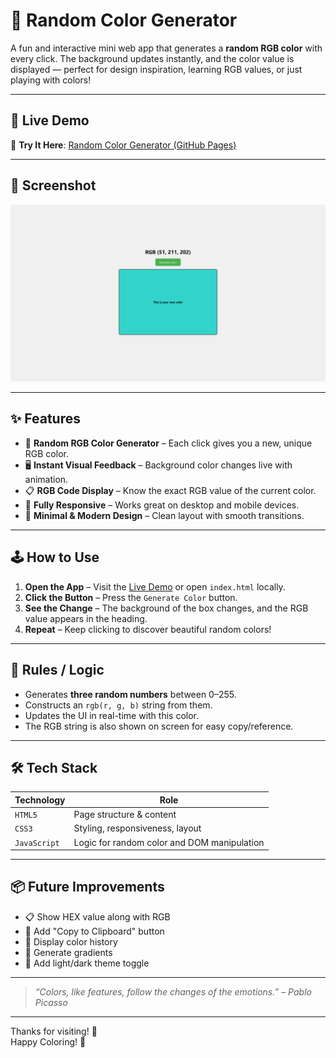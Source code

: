 # 🌈 Random Color Generator

A fun and interactive mini web app that generates a **random RGB color** with every click. The background updates instantly, and the color value is displayed — perfect for design inspiration, learning RGB values, or just playing with colors!

---

## 🚀 Live Demo

🔗 **Try It Here**: [Random Color Generator (GitHub Pages)](https://sudhanshu-101.github.io/random-color-generator/)

---

## 📸 Screenshot

![Random Color Generator Screenshot](https://github.com/sudhanshu-101/random-color-generator/blob/07ade64423f50cca34c7c62536114ee49fcbc245/Screenshort.png)

---

## ✨ Features

- 🎨 **Random RGB Color Generator** – Each click gives you a new, unique RGB color.
- 🖥️ **Instant Visual Feedback** – Background color changes live with animation.
- 📋 **RGB Code Display** – Know the exact RGB value of the current color.
- 📱 **Fully Responsive** – Works great on desktop and mobile devices.
- 🧼 **Minimal & Modern Design** – Clean layout with smooth transitions.

---

## 🕹️ How to Use

1. **Open the App** – Visit the [Live Demo](https://sudhanshu-101.github.io/Random-Color-Generator) or open `index.html` locally.
2. **Click the Button** – Press the `Generate Color` button.
3. **See the Change** – The background of the box changes, and the RGB value appears in the heading.
4. **Repeat** – Keep clicking to discover beautiful random colors!

---

## 📜 Rules / Logic

- Generates **three random numbers** between 0–255.
- Constructs an `rgb(r, g, b)` string from them.
- Updates the UI in real-time with this color.
- The RGB string is also shown on screen for easy copy/reference.

---

## 🛠️ Tech Stack

| Technology   | Role                            |
|--------------|---------------------------------|
| `HTML5`      | Page structure & content        |
| `CSS3`       | Styling, responsiveness, layout |
| `JavaScript` | Logic for random color and DOM manipulation |

---

## 📦 Future Improvements

- 📋 Show HEX value along with RGB
- 📎 Add "Copy to Clipboard" button
- 🧾 Display color history
- 🌈 Generate gradients
- 🌙 Add light/dark theme toggle

---




> _“Colors, like features, follow the changes of the emotions.” – Pablo Picasso_

---

Thanks for visiting! 🎉  
Happy Coloring! 🎨
